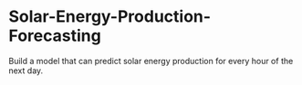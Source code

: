 # Solar-Energy-Production-Forecasting
Build a model that can predict solar energy production for every hour of the next day.
